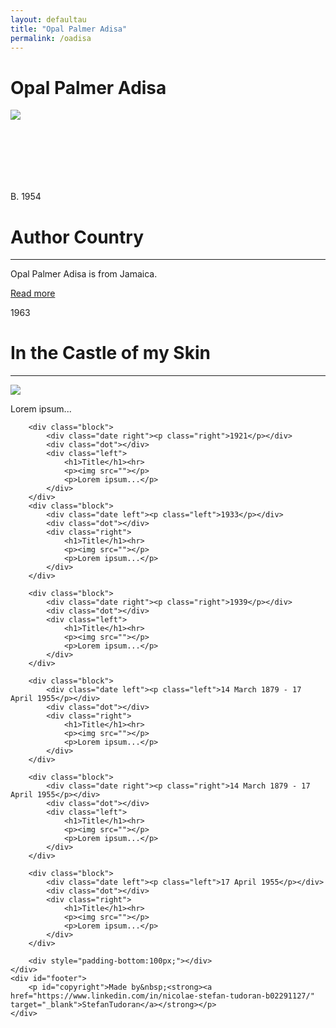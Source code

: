```yaml
---
layout: defaultau
title: "Opal Palmer Adisa"
permalink: /oadisa
---
```

<!-- partial:index.partial.html -->
<div class="content">
    <h1> Opal Palmer Adisa </h1>
    <div class="quote">
        <div><img src="https://25xvvp9qksr39jp1815u6s1l-wpengine.netdna-ssl.com/wp-content/uploads/2021/02/Opal-Palmer-Adisa-1024x684.jpg" class="logo"></div>
    </div>
    <div class="timeline">
        <div style="padding-bottom:100px;"></div>
        <div class="block">
            <div class="date right"><p class="right"> B. 1954 </p></div>
            <div class="dot"></div>
            <div class="left first">
                <h1>Author Country</h1><hr>
            <p> Opal Palmer Adisa is from Jamaica.</p>
                <a href="https://en.wikipedia.org/wiki/Opal_Palmer_Adisa" target="_blank">Read more</a>
            </div>
        </div>
        <div class="block">
            <div class="date left"><p class="left">1963</p></div>
            <div class="dot"></div>
            <div class="right">
                <h1>In the Castle of my Skin</h1><hr>
                <p><img src="https://images-na.ssl-images-amazon.com/images/I/51-RXrPQp4L._SY291_BO1,204,203,200_QL40_FMwebp_.jpg"></p>
                <p>
                Lorem ipsum...
                </p>
            </div>
        </div>

        <div class="block">
            <div class="date right"><p class="right">1921</p></div>
            <div class="dot"></div>
            <div class="left">
                <h1>Title</h1><hr>
                <p><img src=""></p>
                <p>Lorem ipsum...</p>
            </div>
        </div>
        <div class="block">
            <div class="date left"><p class="left">1933</p></div>
            <div class="dot"></div>
            <div class="right">
                <h1>Title</h1><hr>
                <p><img src=""></p>
                <p>Lorem ipsum...</p>
            </div>
        </div>

        <div class="block">
            <div class="date right"><p class="right">1939</p></div>
            <div class="dot"></div>
            <div class="left">
                <h1>Title</h1><hr>
                <p><img src=""></p>
                <p>Lorem ipsum...</p>
            </div>
        </div>

        <div class="block">
            <div class="date left"><p class="left">14 March 1879 - 17 April 1955</p></div>
            <div class="dot"></div>
            <div class="right">
                <h1>Title</h1><hr>
                <p><img src=""></p>
                <p>Lorem ipsum...</p>
            </div>
        </div>

        <div class="block">
            <div class="date right"><p class="right">14 March 1879 - 17 April 1955</p></div>
            <div class="dot"></div>
            <div class="left">
                <h1>Title</h1><hr>
                <p><img src=""></p>
                <p>Lorem ipsum...</p>
            </div>
        </div>

        <div class="block">
            <div class="date left"><p class="left">17 April 1955</p></div>
            <div class="dot"></div>
            <div class="right">
                <h1>Title</h1><hr>
                <p><img src=""></p>
                <p>Lorem ipsum...</p>
            </div>
        </div>

        <div style="padding-bottom:100px;"></div>
    </div>
    <div id="footer">
        <p id="copyright">Made by&nbsp;<strong><a href="https://www.linkedin.com/in/nicolae-stefan-tudoran-b02291127/" target="_blank">StefanTudoran</a></strong></p>
    </div>
</div>
<!-- partial -->
  <script src='https://cdnjs.cloudflare.com/ajax/libs/jquery/3.1.1/jquery.min.js'></script><script  src="assets/js/authorscript.js"></script>
